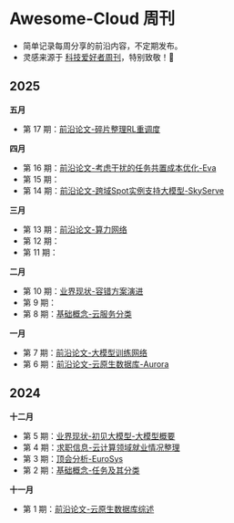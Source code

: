 # Awesome-Cloud 周刊

* 简单记录每周分享的前沿内容，不定期发布。
* 灵感来源于 [科技爱好者周刊](https://github.com/ruanyf/weekly)，特别致敬！🫡

## 2025

**五月**
* 第 17 期：[前沿论文-碎片整理RL重调度](docs/issue-17.md)

**四月**
* 第 16 期：[前沿论文-考虑干扰的任务共置成本优化-Eva](issue-16.md)
* 第 15 期：
* 第 14 期：[前沿论文-跨域Spot实例支持大模型-SkyServe](docs/issue-14.md)

**三月**
* 第 13 期：[前沿论文-算力网络](./issue-13.md)
* 第 12 期：
* 第 11 期：

**二月**
* 第 10 期：[业界现状-容错方案演进](docs/issue-10.md)
* 第 9 期：
* 第 8 期：[基础概念-云服务分类](docs/issue-8.md)

**一月**
* 第 7 期：[前沿论文-大模型训练网络](docs/issue-7.md)
* 第 6 期：[前沿论文-云原生数据库-Aurora](./issue-6.md)

## 2024

**十二月**
* 第 5 期：[业界现状-初见大模型-大模型概要](docs/issue-5.md)
* 第 4 期：[求职信息-云计算领域就业情况整理](docs/issue-4.md)
* 第 3 期：[顶会分析-EuroSys](docs/issue-3.md)
* 第 2 期：[基础概念-任务及其分类](docs/issue-2.md)

**十一月**
* 第 1 期：[前沿论文-云原生数据库综述](./issue-1.md)
